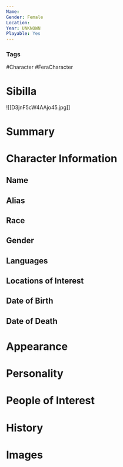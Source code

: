 ```yaml
---
Name: 
Gender: Female
Location: 
Year: UNKNOWN
Playable: Yes
---
```


### Tags
#Character #FeraCharacter 

# Sibilla
![[D3jnF5cW4AAjo45.jpg]]

# Summary


# Character Information

## Name

## Alias

## Race

## Gender

## Languages

## Locations of Interest

## Date of Birth

## Date of Death

# Appearance

# Personality

# People of Interest

# History

# Images
